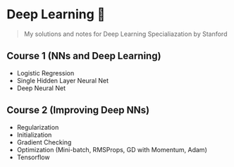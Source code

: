 # Deep Learning 🧠

> My solutions and notes for Deep Learning Specialiazation by Stanford

## Course 1 (NNs and Deep Learning)

- Logistic Regression
- Single Hidden Layer Neural Net
- Deep Neural Net

## Course 2 (Improving Deep NNs)

- Regularization
- Initialization
- Gradient Checking
- Optimization (Mini-batch, RMSProps, GD with Momentum, Adam)
- Tensorflow
